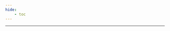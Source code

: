 ```yaml
---
hide:
    - toc
---
```


<div id="DatamiMain"></div>

---


<script id="CallDatami" type="text/javascript" src="https://konsilion.github.io/katalog-setup/js/katalog/starter.js" defer></script>

<style>
.SortAndFiltersSkeleton, .EditCsvSkeleton, .PagesNavigation {
    display: none !important;
}
</style>

<script type="text/javascript" src="https://konsilion.github.io/katalog-setup/js/functionality/katalog-modif.js" defer></script>
<script type="text/javascript" src="https://konsilion.github.io/katalog-setup/js/functionality/slider-nav.js" defer></script>